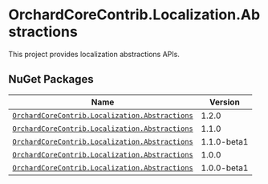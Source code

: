 # OrchardCoreContrib.Localization.Abstractions

This project provides localization abstractions APIs.

## NuGet Packages

| Name                                                                                                                                      | Version     |
|-------------------------------------------------------------------------------------------------------------------------------------------|-------------|
| [`OrchardCoreContrib.Localization.Abstractions`](https://www.nuget.org/packages/OrchardCoreContrib.Localization.Abstractions/1.2.0)       | 1.2.0       |
| [`OrchardCoreContrib.Localization.Abstractions`](https://www.nuget.org/packages/OrchardCoreContrib.Localization.Abstractions/1.1.0)       | 1.1.0       |
| [`OrchardCoreContrib.Localization.Abstractions`](https://www.nuget.org/packages/OrchardCoreContrib.Localization.Abstractions/1.1.0-beta1) | 1.1.0-beta1 |
| [`OrchardCoreContrib.Localization.Abstractions`](https://www.nuget.org/packages/OrchardCoreContrib.Localization.Abstractions/1.0.0)       | 1.0.0       |
| [`OrchardCoreContrib.Localization.Abstractions`](https://www.nuget.org/packages/OrchardCoreContrib.Localization.Abstractions/1.0.0-beta1) | 1.0.0-beta1 |
